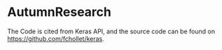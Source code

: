 # AutumnResearch
The Code is cited from Keras API, and the source code can be found on https://github.com/fchollet/keras.
